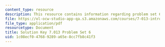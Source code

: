 ```yaml
---
content_type: resource
description: This resource contains information regarding problem set 6 solution.
file: https://ol-ocw-studio-app-qa.s3.amazonaws.com/courses/7-013-introductory-biology-spring-2013/1c08ecf047689289a65e8cc7fb8c41f3_MIT7_013S13_Pset6S.pdf
file_type: application/pdf
resourcetype: Document
title: Solution Key 7.013 Problem Set 6
uid: 1c08ecf0-4768-9289-a65e-8cc7fb8c41f3
---
```

